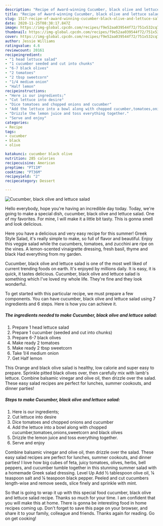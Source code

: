 ```yaml
---
description: "Recipe of Award-winning Cucumber, black olive and lettuce salad"
title: "Recipe of Award-winning Cucumber, black olive and lettuce salad"
slug: 1517-recipe-of-award-winning-cucumber-black-olive-and-lettuce-salad
date: 2020-11-25T08:38:17.847Z
image: https://img-global.cpcdn.com/recipes/f9e52aa039544f72/751x532cq70/cucumber-black-olive-and-lettuce-salad-recipe-main-photo.jpg
thumbnail: https://img-global.cpcdn.com/recipes/f9e52aa039544f72/751x532cq70/cucumber-black-olive-and-lettuce-salad-recipe-main-photo.jpg
cover: https://img-global.cpcdn.com/recipes/f9e52aa039544f72/751x532cq70/cucumber-black-olive-and-lettuce-salad-recipe-main-photo.jpg
author: Jessie Williams
ratingvalue: 4.6
reviewcount: 20161
recipeingredient:
- "1 head lettuce salad"
- "1 cucumber seeded and cut into chunks"
- "6-7 black olives"
- "2 tomatoes"
- "2 tbsp sweetcorn"
- "1/4 medium onion"
- "Half lemon"
recipeinstructions:
- "Here is our ingredients;"
- "Cut lettuce into desire"
- "Dice tomatoes and chopped onions and cucumber"
- "Add the lettuce into a bowl along with chopped cucumber,tomatoes,onions,sweetcorn and black olives"
- "Drizzle the lemon juice and toss everything together."
- "Serve and enjoy"
categories:
- Recipe
tags:
- cucumber
- black
- olive

katakunci: cucumber black olive 
nutrition: 285 calories
recipecuisine: American
preptime: "PT11M"
cooktime: "PT36M"
recipeyield: "2"
recipecategory: Dessert

---
```



![Cucumber, black olive and lettuce salad](https://img-global.cpcdn.com/recipes/f9e52aa039544f72/751x532cq70/cucumber-black-olive-and-lettuce-salad-recipe-main-photo.jpg)

Hello everybody, hope you're having an incredible day today. Today, we're going to make a special dish, cucumber, black olive and lettuce salad. One of my favorites. For mine, I will make it a little bit tasty. This is gonna smell and look delicious.

Here you have a delicious and very easy recipe for this summer! Greek Style Salad, it&#39;s really simple to make, so full of flavor and beautiful. Enjoy this veggie salad while the cucumbers, tomatoes, and zucchini are ripe on the vines. A lemon-scented vinaigrette dressing, fresh basil, thyme and black Had everything from my garden.

Cucumber, black olive and lettuce salad is one of the most well liked of current trending foods on earth. It's enjoyed by millions daily. It is easy, it is quick, it tastes delicious. Cucumber, black olive and lettuce salad is something which I've loved my whole life. They're fine and they look wonderful.


To get started with this particular recipe, we must prepare a few components. You can have cucumber, black olive and lettuce salad using 7 ingredients and 6 steps. Here is how you can achieve it.

<!--inarticleads1-->

##### The ingredients needed to make Cucumber, black olive and lettuce salad:

1. Prepare 1 head lettuce salad
1. Prepare 1 cucumber (seeded and cut into chunks)
1. Prepare 6-7 black olives
1. Make ready 2 tomatoes
1. Make ready 2 tbsp sweetcorn
1. Take 1/4 medium onion
1. Get Half lemon


This Orange and black olive salad is healthy, low calorie and super easy to prepare. Sprinkle pitted black olives over, then carefully mix with lamb&#39;s lettuce. Combine balsamic vinegar and olive oil, then drizzle over the salad. These easy salad recipes are perfect for lunches, summer cookouts, and dinner parties! 

<!--inarticleads2-->

##### Steps to make Cucumber, black olive and lettuce salad:

1. Here is our ingredients;
1. Cut lettuce into desire
1. Dice tomatoes and chopped onions and cucumber
1. Add the lettuce into a bowl along with chopped cucumber,tomatoes,onions,sweetcorn and black olives
1. Drizzle the lemon juice and toss everything together.
1. Serve and enjoy


Combine balsamic vinegar and olive oil, then drizzle over the salad. These easy salad recipes are perfect for lunches, summer cookouts, and dinner parties! I love how big cubes of feta, juicy tomatoes, olives, herbs, bell peppers, and cucumber tumble together in this stunning summer salad with a homemade Greek salad dressing. Level Up Add ½ tablespoon olive oil, ¼ teaspoon salt and ¼ teaspoon black pepper. Peeled and cut cucumbers length-wise and remove seeds, slice finely and sprinkle with mint. 

So that is going to wrap it up with this special food cucumber, black olive and lettuce salad recipe. Thanks so much for your time. I am confident that you will make this at home. There is gonna be interesting food in home recipes coming up. Don't forget to save this page on your browser, and share it to your family, colleague and friends. Thanks again for reading. Go on get cooking!
